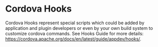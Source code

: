 # Cordova Hooks

Cordova Hooks represent special scripts which could be added by application and plugin developers or even by your own build system  to customize cordova commands. See Hooks Guide for more details: https://cordova.apache.org/docs/en/latest/guide/appdev/hooks/.